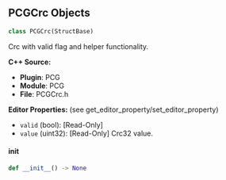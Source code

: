 ## PCGCrc Objects

```python
class PCGCrc(StructBase)
```

Crc with valid flag and helper functionality.

**C++ Source:**

- **Plugin**: PCG
- **Module**: PCG
- **File**: PCGCrc.h

**Editor Properties:** (see get_editor_property/set_editor_property)

- ``valid`` (bool):  [Read-Only]
- ``value`` (uint32):  [Read-Only] Crc32 value.

<a id="unreal.PCGCrc.__init__"></a>

#### __init__

```python
def __init__() -> None
```

<a id="unreal.SplineMeshComponentDescriptorBase"></a>